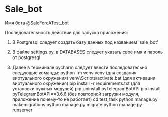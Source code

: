 # Sale_bot

Имя бота @SaleForeATest_bot

Последовательность действий для запуска приложения:

1. В Postgresql следует создать базу данных под названием 'sale_bot'

2. В файле settings.py, в DATABASES следует указать своё имя и пароль от postgresql

3. Далее в терминале pycharm следует ввести последовательно следующие команды:
python -m venv venv (для создания виртуального окружения)
venv\Scripts\activate.bat (для активации виртуального окружения)
pip install -r requirements.txt (для установки нужных модулей)
pip uninstall pyTelegramBotAPI
pip install pyTelegramBotAPI==3.6.6 (без повторной загрузки модуля, приложение почему-то не работает)
cd test_task
python manage.py makemigrations
python manage.py migrate
python manage.py runserver















